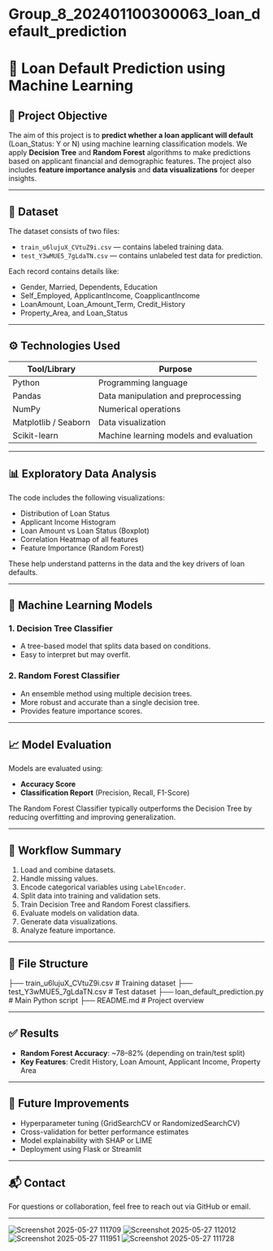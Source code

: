 # Group_8_202401100300063_loan_default_prediction
# 🏦 Loan Default Prediction using Machine Learning

## 📌 Project Objective
The aim of this project is to **predict whether a loan applicant will default** (Loan_Status: Y or N) using machine learning classification models. We apply **Decision Tree** and **Random Forest** algorithms to make predictions based on applicant financial and demographic features. The project also includes **feature importance analysis** and **data visualizations** for deeper insights.

---

## 📁 Dataset

The dataset consists of two files:

- `train_u6lujuX_CVtuZ9i.csv` — contains labeled training data.
- `test_Y3wMUE5_7gLdaTN.csv` — contains unlabeled test data for prediction.

Each record contains details like:
- Gender, Married, Dependents, Education
- Self_Employed, ApplicantIncome, CoapplicantIncome
- LoanAmount, Loan_Amount_Term, Credit_History
- Property_Area, and Loan_Status

---

## ⚙️ Technologies Used

| Tool/Library        | Purpose                                  |
|---------------------|------------------------------------------|
| Python              | Programming language                     |
| Pandas              | Data manipulation and preprocessing      |
| NumPy               | Numerical operations                     |
| Matplotlib / Seaborn| Data visualization                       |
| Scikit-learn        | Machine learning models and evaluation   |

---

## 📊 Exploratory Data Analysis

The code includes the following visualizations:
- Distribution of Loan Status
- Applicant Income Histogram
- Loan Amount vs Loan Status (Boxplot)
- Correlation Heatmap of all features
- Feature Importance (Random Forest)

These help understand patterns in the data and the key drivers of loan defaults.

---

## 🧠 Machine Learning Models

### 1. **Decision Tree Classifier**
- A tree-based model that splits data based on conditions.
- Easy to interpret but may overfit.

### 2. **Random Forest Classifier**
- An ensemble method using multiple decision trees.
- More robust and accurate than a single decision tree.
- Provides feature importance scores.

---

## 📈 Model Evaluation

Models are evaluated using:
- **Accuracy Score**
- **Classification Report** (Precision, Recall, F1-Score)

The Random Forest Classifier typically outperforms the Decision Tree by reducing overfitting and improving generalization.

---

## 🧪 Workflow Summary

1. Load and combine datasets.
2. Handle missing values.
3. Encode categorical variables using `LabelEncoder`.
4. Split data into training and validation sets.
5. Train Decision Tree and Random Forest classifiers.
6. Evaluate models on validation data.
7. Generate data visualizations.
8. Analyze feature importance.

---

## 📂 File Structure

├── train_u6lujuX_CVtuZ9i.csv # Training dataset
├── test_Y3wMUE5_7gLdaTN.csv # Test dataset
├── loan_default_prediction.py # Main Python script
├── README.md # Project overview


---

## ✅ Results

- **Random Forest Accuracy**: ~78–82% (depending on train/test split)
- **Key Features**: Credit History, Loan Amount, Applicant Income, Property Area

---

## 🚀 Future Improvements

- Hyperparameter tuning (GridSearchCV or RandomizedSearchCV)
- Cross-validation for better performance estimates
- Model explainability with SHAP or LIME
- Deployment using Flask or Streamlit

---

## 📬 Contact

For questions or collaboration, feel free to reach out via GitHub or email.

---

![Screenshot 2025-05-27 111709](https://github.com/user-attachments/assets/bd6f89a7-e4a1-4152-82ae-f74f42a0809d)
![Screenshot 2025-05-27 112012](https://github.com/user-attachments/assets/24b9af8d-3bf8-40b4-890b-e0bbe35381f3)
![Screenshot 2025-05-27 111951](https://github.com/user-attachments/assets/18eb45ff-5b38-4f5e-a984-48bf84c9b642)
![Screenshot 2025-05-27 111728](https://github.com/user-attachments/assets/526ece87-cbee-492b-a9f0-69ca85a46d38)

